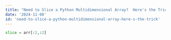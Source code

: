 ```yaml
---
title: "Need to Slice a Python Multidimensional Array?  Here's the Trick!"
date: '2024-11-08'
id: 'need-to-slice-a-python-multidimensional-array-here-s-the-trick'
---
```


```python
slice = arr[:2,:2]
```
